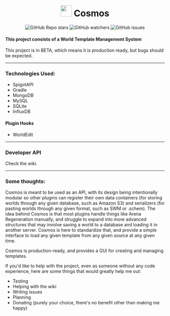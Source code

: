 <h1 align="center"><img height="35" src="https://emoji.gg/assets/emoji/7333-parrotdance.gif"> Cosmos</h1>
<div align="center">

![GitHub Repo stars](https://img.shields.io/github/stars/IllusionTheDev/Cosmos?style=for-the-badge) 
![GitHub watchers](https://img.shields.io/github/watchers/IllusionTheDev/Cosmos?style=for-the-badge) 
![GitHub issues](https://img.shields.io/github/issues/IllusionTheDev/Cosmos?style=for-the-badge)

</div>

#### This project consists of a World Template Management System

This project is in BETA, which means it is production ready, but bugs should be expected.

------------

### Technologies Used:
- SpigotAPI
- Gradle
- MongoDB
- MySQL
- SQLite
- InfluxDB

#### Plugin Hooks
- WorldEdit

------------

### Developer API
Check the wiki.

------------

### Some thoughts:
Cosmos is meant to be used as an API, with its design being intentionally modular so other plugins can register their own data containers (for storing worlds through any given database, such as Amazon S3) and serializers (for pasting worlds through any given format, such as SWM or .schem).
The idea behind Cosmos is that most plugins handle things like Arena Regeneration manually, and struggle to expand into more advanced structures that may involve saving a world to a database and loading it in another server. Cosmos is here to standardize that, and provide a simple interface to load any given template from any given source at any given time. 

Cosmos is production-ready, and provides a GUI for creating and managing templates.

If you'd like to help with the project, even as someone without any code experience, here are some things that would greatly help me out:

- Testing
- Helping with the wiki
- Writing issues
- Planning
- Donating (purely your choice, there's no benefit other than making me happy)
